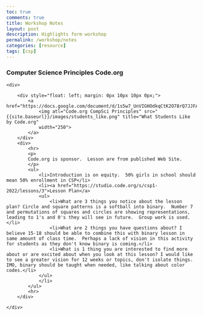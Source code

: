 ```yaml
---
toc: true
comments: true
title: Workshop Notes
layout: post
description: Highlights form workshop
permalink: /workshop/notes
categories: [resource]
tags: [csp]
---
```


### Computer Science Principles Code.org

<div>

    <div>

        <div style="float: left; margin: 0px 10px 10px 0px;">
            <a href="https://docs.google.com/document/d/1s5w7_UnVIGHOdkqCtK2O78rQ7JJFAWlOeZkZNsCovOY/preview">
                <img atl="Code.org CompSci Principles" src="{{site.baseurl}}/images/students_like.png" title="What Students Like by Code.org"
                width="250">
            </a>
        </div>
        <div>
            <hr>
            <p>
            Code.org is sponsor.  Lesson are from published Web Site.
            </p>
            <ul>
                <li>Introduction is on equity.  50% girls in school should mean 50% enrollment in CSP</li>
                <li><a href="https://studio.code.org/s/csp1-2022/lessons/3">Lesson Plan</a>
                <ul>
                    <li>What are 3 things you notice about the lesson plan? Circle and square patterns is a softball into binary.  Number 7 and permutations of squares and circles are showing representations, leading to 1's and 0's they will see in future.  Group work is used.</li>
                    <li>What are 2 things you have questions about? I believe 15-18 should be able to combine this with binary lesson in same amount of class time.  Perhaps a lack of vision in this activity for students as they don't know binary is coming.</li>
                    <li>What is 1 thing you are interested to find more about or are excited about when you look at this lesson? I would like to see a greater vision for 12 weeks or topics, don't isolate things.  IMO, binary should be taught when needed, like talking about color codes.</li>
                </ul>
                </li>
            </ul>
            <hr>
        </div>

    </div>

</div>